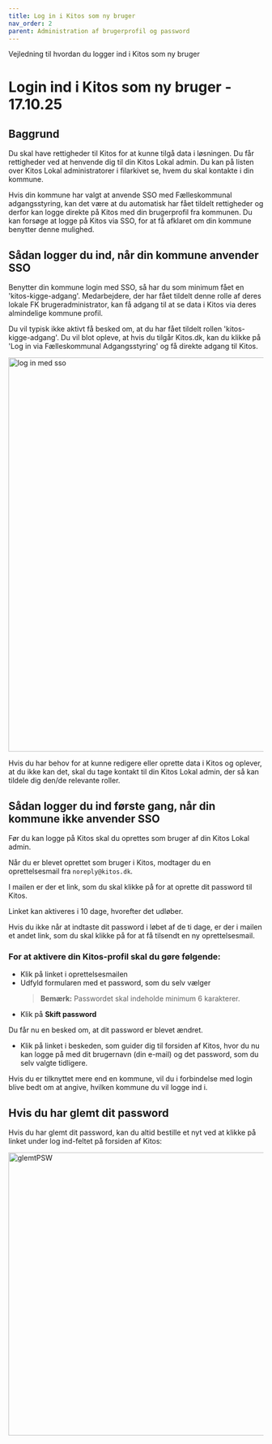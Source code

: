 ```yaml
---
title: Log in i Kitos som ny bruger
nav_order: 2
parent: Administration af brugerprofil og password
---
```

Vejledning til hvordan du logger ind i Kitos som ny bruger

# Login ind i Kitos som ny bruger - 17.10.25

## Baggrund

Du skal have rettigheder til Kitos for at kunne tilgå data i løsningen. Du får rettigheder ved at
henvende dig til din Kitos Lokal admin. Du kan på listen over Kitos Lokal administratorer i filarkivet se, hvem
du skal kontakte i din kommune.

Hvis din kommune har valgt at anvende SSO med Fælleskommunal adgangsstyring, kan det være at
du automatisk har fået tildelt rettigheder og derfor kan logge direkte på Kitos med din brugerprofil
fra kommunen. Du kan forsøge at logge på Kitos via SSO, for at få afklaret om din kommune
benytter denne mulighed.

## Sådan logger du ind, når din kommune anvender SSO

Benytter din kommune login med SSO, så har du som minimum fået en 'kitos-kigge-adgang'.
Medarbejdere, der har fået tildelt denne rolle af deres lokale FK brugeradministrator, kan få adgang
til at se data i Kitos via deres almindelige kommune profil.

Du vil typisk ikke aktivt få besked om, at du har fået tildelt rollen 'kitos-kigge-adgang'. Du vil blot
opleve, at hvis du tilgår Kitos.dk, kan du klikke på 'Log in via Fælleskommunal Adgangsstyring'
og få direkte adgang til Kitos.

<img width="1876" height="777" alt="log in med sso" src="https://github.com/user-attachments/assets/7ab71e7c-41d4-49a7-94f5-c85c69b7cd2d" />

Hvis du har behov for at kunne redigere eller oprette data i Kitos og oplever, at du ikke kan det, skal du tage kontakt til din Kitos Lokal admin, der så kan tildele dig den/de relevante roller.

## Sådan logger du ind første gang, når din kommune ikke anvender SSO

Før du kan logge på Kitos skal du oprettes som bruger af din Kitos Lokal admin.

Når du er blevet oprettet som bruger i Kitos, modtager du en oprettelsesmail fra `noreply@kitos.dk`.

I mailen er der et link, som du skal klikke på for at oprette dit password til Kitos.

Linket kan aktiveres i 10 dage, hvorefter det udløber.

Hvis du ikke når at indtaste dit password i løbet af de ti dage, er der i mailen et andet link, som du skal klikke på for at få tilsendt en ny oprettelsesmail.

### For at aktivere din Kitos-profil skal du gøre følgende:

- Klik på linket i oprettelsesmailen  
- Udfyld formularen med et password, som du selv vælger  
  > **Bemærk:** Passwordet skal indeholde minimum 6 karakterer.  
- Klik på **Skift password**

Du får nu en besked om, at dit password er blevet ændret.

- Klik på linket i beskeden, som guider dig til forsiden af Kitos, hvor du nu kan logge på med dit brugernavn (din e-mail) og det password, som du selv valgte tidligere.

Hvis du er tilknyttet mere end en kommune, vil du i forbindelse med login blive bedt om at angive, hvilken kommune du vil logge ind i.

## Hvis du har glemt dit password

Hvis du har glemt dit password, kan du altid bestille et nyt ved at klikke på linket under log ind-feltet på forsiden af Kitos:

<img width="746" height="558" alt="glemtPSW" src="https://github.com/user-attachments/assets/4cd0fc85-fbe5-4a45-94e5-ad5fe82cc181" />



